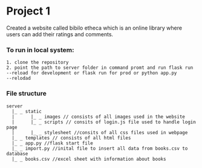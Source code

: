 # Project 1

Created a website called bibilo etheca which is an online library where users can add their ratings and comments.

### To run in local system:
    1. clone the repository
    2. point the path to server folder in command promt and run flask run --reload for development or flask run for prod or python app.py        --relodad
### File structure
    server
      |_ _ static
      |      |_ _ images // consists of all images used in the website
      |      |_ _ scripts // consits of login.js file used to handle login page  
      |      |_ _ stylesheet //consits of all css files used in webpage
      |_ _ templates // consists of all html files
      |_ _ app.py //flask start file
      |_ _ import.py //inital file to insert all data from books.csv to database
      |_ _ books.csv //excel sheet with information about books
